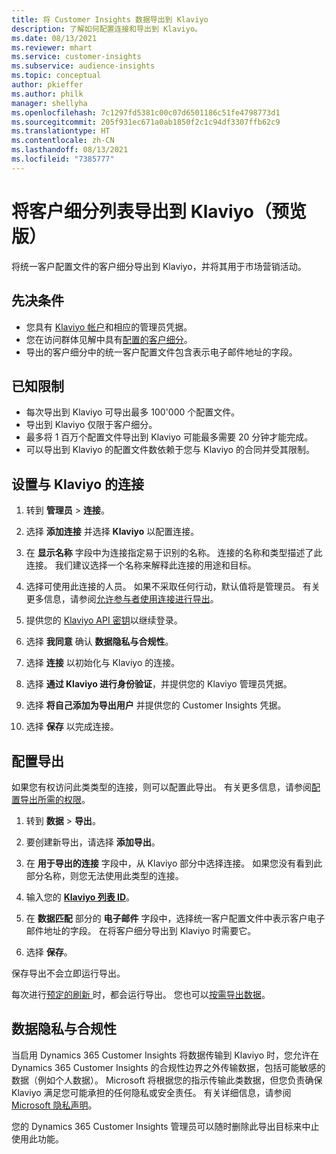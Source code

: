 ```yaml
---
title: 将 Customer Insights 数据导出到 Klaviyo
description: 了解如何配置连接和导出到 Klaviyo。
ms.date: 08/13/2021
ms.reviewer: mhart
ms.service: customer-insights
ms.subservice: audience-insights
ms.topic: conceptual
author: pkieffer
ms.author: philk
manager: shellyha
ms.openlocfilehash: 7c1297fd5381c00c07d6501186c51fe4798773d1
ms.sourcegitcommit: 205f931ec671a0ab1850f2c1c94df3307ffb62c9
ms.translationtype: HT
ms.contentlocale: zh-CN
ms.lasthandoff: 08/13/2021
ms.locfileid: "7385777"
---
```

# <a name="export-segment-lists-to-klaviyo-preview"></a>将客户细分列表导出到 Klaviyo（预览版）

将统一客户配置文件的客户细分导出到 Klaviyo，并将其用于市场营销活动。

## <a name="prerequisites"></a>先决条件

-   您具有 [Klaviyo 帐户](https://www.klaviyo.com/)和相应的管理员凭据。
-   您在访问群体见解中具有[配置的客户细分](segments.md)。
-   导出的客户细分中的统一客户配置文件包含表示电子邮件地址的字段。

## <a name="known-limitations"></a>已知限制

- 每次导出到 Klaviyo 可导出最多 100'000 个配置文件。
- 导出到 Klaviyo 仅限于客户细分。
- 最多将 1 百万个配置文件导出到 Klaviyo 可能最多需要 20 分钟才能完成。 
- 可以导出到 Klaviyo 的配置文件数依赖于您与 Klaviyo 的合同并受其限制。

## <a name="set-up-connection-to-klaviyo"></a>设置与 Klaviyo 的连接

1. 转到 **管理员** > **连接**。

1. 选择 **添加连接** 并选择 **Klaviyo** 以配置连接。

1. 在 **显示名称** 字段中为连接指定易于识别的名称。 连接的名称和类型描述了此连接。 我们建议选择一个名称来解释此连接的用途和目标。

1. 选择可使用此连接的人员。 如果不采取任何行动，默认值将是管理员。 有关更多信息，请参阅[允许参与者使用连接进行导出](connections.md#allow-contributors-to-use-a-connection-for-exports)。

1. 提供您的 [Klaviyo API 密钥](https://help.klaviyo.com/hc/articles/115005062267-How-to-Manage-Your-Account-s-API-Keys)以继续登录。 

1. 选择 **我同意** 确认 **数据隐私与合规性**。

1. 选择 **连接** 以初始化与 Klaviyo 的连接。

1. 选择 **通过 Klaviyo 进行身份验证**，并提供您的 Klaviyo 管理员凭据。

1. 选择 **将自己添加为导出用户** 并提供您的 Customer Insights 凭据。

1. 选择 **保存** 以完成连接。

## <a name="configure-an-export"></a>配置导出

如果您有权访问此类类型的连接，则可以配置此导出。 有关更多信息，请参阅[配置导出所需的权限](export-destinations.md#set-up-a-new-export)。

1. 转到 **数据** > **导出**。

1. 要创建新导出，请选择 **添加导出**。

1. 在 **用于导出的连接** 字段中，从 Klaviyo 部分中选择连接。 如果您没有看到此部分名称，则您无法使用此类型的连接。

1. 输入您的 [**Klaviyo 列表 ID**](https://help.klaviyo.com/hc/articles/115005078647-How-to-Find-a-List-ID)。     

3. 在 **数据匹配** 部分的 **电子邮件** 字段中，选择统一客户配置文件中表示客户电子邮件地址的字段。 在将客户细分导出到 Klaviyo 时需要它。

1. 选择 **保存**。

保存导出不会立即运行导出。

每次进行[预定的刷新 ](system.md#schedule-tab)时，都会运行导出。 您也可以[按需导出数据](export-destinations.md#run-exports-on-demand)。 


## <a name="data-privacy-and-compliance"></a>数据隐私与合规性

当启用 Dynamics 365 Customer Insights 将数据传输到 Klaviyo 时，您允许在 Dynamics 365 Customer Insights 的合规性边界之外传输数据，包括可能敏感的数据（例如个人数据）。 Microsoft 将根据您的指示传输此类数据，但您负责确保 Klaviyo 满足您可能承担的任何隐私或安全责任。 有关详细信息，请参阅 [Microsoft 隐私声明](https://go.microsoft.com/fwlink/?linkid=396732)。

您的 Dynamics 365 Customer Insights 管理员可以随时删除此导出目标来中止使用此功能。
